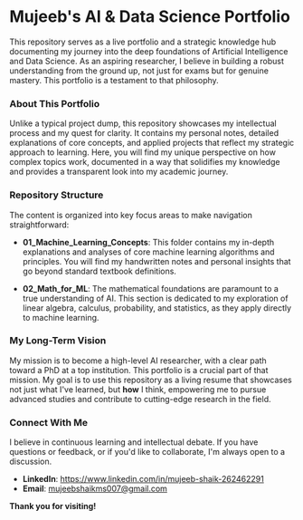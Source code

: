 # Mujeeb's AI & Data Science Portfolio

This repository serves as a live portfolio and a strategic knowledge hub documenting my journey into the deep foundations of Artificial Intelligence and Data Science. As an aspiring researcher, I believe in building a robust understanding from the ground up, not just for exams but for genuine mastery. This portfolio is a testament to that philosophy.

### About This Portfolio
Unlike a typical project dump, this repository showcases my intellectual process and my quest for clarity. It contains my personal notes, detailed explanations of core concepts, and applied projects that reflect my strategic approach to learning. Here, you will find my unique perspective on how complex topics work, documented in a way that solidifies my knowledge and provides a transparent look into my academic journey.

### Repository Structure
The content is organized into key focus areas to make navigation straightforward:

* **01_Machine_Learning_Concepts**: This folder contains my in-depth explanations and analyses of core machine learning algorithms and principles. You will find my handwritten notes and personal insights that go beyond standard textbook definitions.

* **02_Math_for_ML**: The mathematical foundations are paramount to a true understanding of AI. This section is dedicated to my exploration of linear algebra, calculus, probability, and statistics, as they apply directly to machine learning.

### My Long-Term Vision
My mission is to become a high-level AI researcher, with a clear path toward a PhD at a top institution. This portfolio is a crucial part of that mission. My goal is to use this repository as a living resume that showcases not just what I've learned, but **how** I think, empowering me to pursue advanced studies and contribute to cutting-edge research in the field.

### Connect With Me
I believe in continuous learning and intellectual debate. If you have questions or feedback, or if you'd like to collaborate, I'm always open to a discussion.

* **LinkedIn**: https://www.linkedin.com/in/mujeeb-shaik-262462291
* **Email**: mujeebshaikms007@gmail.com

**Thank you for visiting!**
